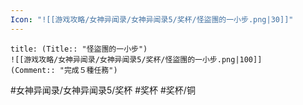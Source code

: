 ```yaml
---
Icon: "![[游戏攻略/女神异闻录/女神异闻录5/奖杯/怪盜團的一小步.png|30]]"
---
```

```ad-common-bronze-trophy
title: (Title:: "怪盜團的一小步")
![[游戏攻略/女神异闻录/女神异闻录5/奖杯/怪盜團的一小步.png|100]]
(Comment:: "完成５種任務")
```

#女神异闻录/女神异闻录5/奖杯 #奖杯 #奖杯/铜
